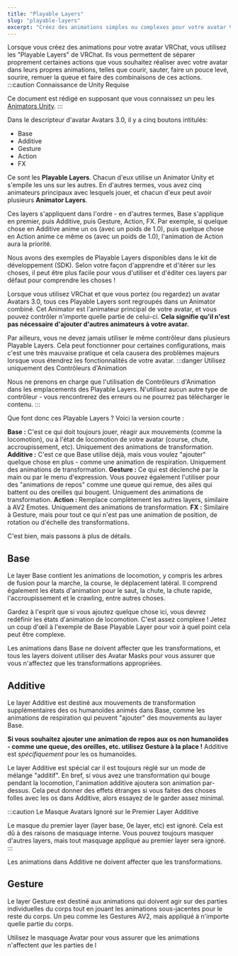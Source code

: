 ```yaml
---
title: "Playable Layers"
slug: "playable-layers"
excerpt: "Créez des animations simples ou complexes pour votre avatar VRChat"
---
```


Lorsque vous créez des animations pour votre avatar VRChat, vous utilisez les "Playable Layers" de VRChat. Ils vous permettent de séparer proprement certaines actions que vous souhaitez réaliser avec votre avatar dans leurs propres animations, telles que courir, sauter, faire un pouce levé, sourire, remuer la queue et faire des combinaisons de ces actions.
:::caution Connaissance de Unity Requise

Ce document est rédigé en supposant que vous connaissez un peu les [Animators Unity](https://docs.unity3d.com/2019.4/Documentation/Manual/class-AnimatorController.html).
:::

Dans le descripteur d'avatar Avatars 3.0, il y a cinq boutons intitulés:
- Base
- Additive
- Gesture
- Action
- FX

Ce sont les **Playable Layers**. Chacun d'eux utilise un Animator Unity et s'empile les uns sur les autres. En d'autres termes, vous avez cinq animateurs principaux avec lesquels jouer, et chacun d'eux peut avoir plusieurs **Animator Layers**.

Ces layers s'appliquent dans l'ordre - en d'autres termes, Base s'applique en premier, puis Additive, puis Gesture, Action, FX. Par exemple, si quelque chose en Additive anime un os (avec un poids de 1.0), puis quelque chose en Action anime ce même os (avec un poids de 1.0), l'animation de Action aura la priorité.

Nous avons des exemples de Playable Layers disponibles dans le kit de développement (SDK). Selon votre façon d'apprendre et d'itérer sur les choses, il peut être plus facile pour vous d'utiliser et d'éditer ces layers par défaut pour comprendre les choses !

Lorsque vous utilisez VRChat et que vous portez (ou regardez) un avatar Avatars 3.0, tous ces Playable Layers sont regroupés dans un Animator combiné. Cet Animator est l'animateur principal de votre avatar, et vous pouvez contrôler n'importe quelle partie de celui-ci. **Cela signifie qu'il n'est pas nécessaire d'ajouter d'autres animateurs à votre avatar.**

Par ailleurs, vous ne devez jamais utiliser le même contrôleur dans plusieurs Playable Layers. Cela peut fonctionner pour certaines configurations, mais c'est une très mauvaise pratique et cela causera des problèmes majeurs lorsque vous étendrez les fonctionnalités de votre avatar.
:::danger Utilisez uniquement des Contrôleurs d'Animation

Nous ne prenons en charge que l'utilisation de Contrôleurs d'Animation dans les emplacements des Playable Layers. N'utilisez aucun autre type de contrôleur - vous rencontrerez des erreurs ou ne pourrez pas télécharger le contenu.
:::

Que font donc ces Playable Layers ? Voici la version courte :

**Base :** C'est ce qui doit toujours jouer, réagir aux mouvements (comme la locomotion), ou à l'état de locomotion de votre avatar (course, chute, accroupissement, etc). Uniquement des animations de transformation.
**Additive :** C'est ce que Base utilise déjà, mais vous voulez "ajouter" quelque chose en plus - comme une animation de respiration. Uniquement des animations de transformation.
**Gesture :** Ce qui est déclenché par la main ou par le menu d'expression. Vous pouvez également l'utiliser pour des "animations de repos" comme une queue qui remue, des ailes qui battent ou des oreilles qui bougent. Uniquement des animations de transformation.
**Action :** Remplace complètement les autres layers, similaire à AV2 Emotes. Uniquement des animations de transformation.
**FX :** Similaire à Gesture, mais pour tout ce qui n'est pas une animation de position, de rotation ou d'échelle des transformations.

C'est bien, mais passons à plus de détails.

## Base

Le layer Base contient les animations de locomotion, y compris les arbres de fusion pour la marche, la course, le déplacement latéral. Il comprend également les états d'animation pour le saut, la chute, la chute rapide, l'accroupissement et le crawling, entre autres choses.

Gardez à l'esprit que si vous ajoutez quelque chose ici, vous devrez redéfinir les états d'animation de locomotion. C'est assez complexe ! Jetez un coup d'œil à l'exemple de Base Playable Layer pour voir à quel point cela peut être complexe.

Les animations dans Base ne doivent affecter que les transformations, et tous les layers doivent utiliser des Avatar Masks pour vous assurer que vous n'affectez que les transformations appropriées.

## Additive

Le layer Additive est destiné aux mouvements de transformation supplémentaires des os humanoïdes animés dans Base, comme les animations de respiration qui peuvent "ajouter" des mouvements au layer Base.

**Si vous souhaitez ajouter une animation de repos aux os non humanoïdes - comme une queue, des oreilles, etc. utilisez Gesture à la place !** Additive est *spécifiquement* pour les os humanoïdes.

Le layer Additive est spécial car il est toujours réglé sur un mode de mélange "additif". En bref, si vous avez une transformation qui bouge pendant la locomotion, l'animation additive ajoutera son animation par-dessus. Cela peut donner des effets étranges si vous faites des choses folles avec les os dans Additive, alors essayez de le garder assez minimal.

:::caution Le Masque Avatars Ignoré sur le Premier Layer Additive

Le masque du premier layer (layer base, 0e layer, etc) est ignoré. Cela est dû à des raisons de masquage interne. Vous pouvez toujours masquer d'autres layers, mais tout masquage appliqué au premier layer sera ignoré.
:::

Les animations dans Additive ne doivent affecter que les transformations.

## Gesture

Le layer Gesture est destiné aux animations qui doivent agir sur des parties individuelles du corps tout en jouant les animations sous-jacentes pour le reste du corps. Un peu comme les Gestures AV2, mais appliqué à n'importe quelle partie du corps.

Utilisez le masquage Avatar pour vous assurer que les animations n'affectent *que* les parties de l